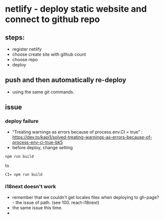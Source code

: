 # netlify - deploy static website and connect to github repo

## steps:
- register netlify
- choose create site with github count
- choose repo
- deploy

## push and then automatically re-deploy
- using the same git commands.

## issue
### deploy failure
- “Treating warnings as errors because of process.env.CI = true” : https://dev.to/kapi1/solved-treating-warnings-as-errors-because-of-process-env-ci-true-bk5
- before deploy, change setting 
```
npm run build
```
to
```
CI= npm run build
```

### i18next doesn't work
- remember that we couldn't get locales files when deploying to gh-page? - the issue of path. (see 100. react-i18next)
- the same issue this time.
- 
